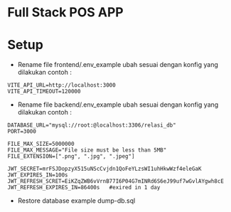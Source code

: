 # Full Stack POS APP

# Setup

- Rename file frontend/.env_example
  ubah sesuai dengan konfig yang dilakukan contoh :

```
VITE_API_URL=http://localhost:3000
VITE_API_TIMEOUT=120000
```

- Rename file backend/.env_example
  ubah sesuai dengan konfig yang dilakukan contoh :

```
DATABASE_URL="mysql://root:@localhost:3306/relasi_db"
PORT=3000

FILE_MAX_SIZE=5000000
FILE_MAX_MESSAGE="File size must be less than 5MB"
FILE_EXTENSION=[".png", ".jpg", ".jpeg"]

JWT_SECRET=mrFSJDopzyX515uNScCvjdn1QoFeYLzsWI1uhHkwWzf4eleGaK
JWT_EXPIRES_IN=100s
JWT_REFRESH_SCRET=EiKZqZWB6vVrnB77I6P04G7mINRd6S6eJ99uf7wGvlAYgwh8cE
JWT_REFRESH_EXPIRES_IN=86400s   #exired in 1 day
```

- Restore database example dump-db.sql
